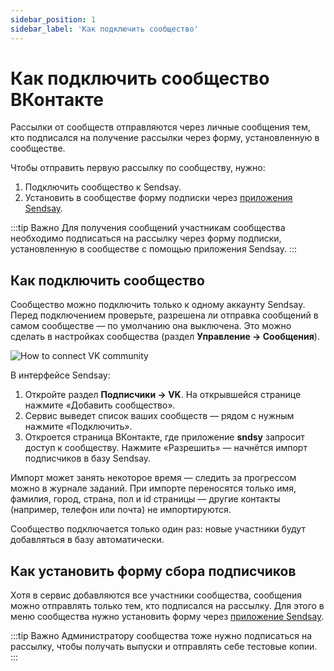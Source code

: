 ```yaml
---
sidebar_position: 1
sidebar_label: 'Как подключить сообщество'
---
```


# Как подключить сообщество ВКонтакте

Рассылки от сообществ отправляются через личные сообщения тем, кто подписался на получение рассылки через форму, установленную в сообществе.

Чтобы отправить первую рассылку по сообществу, нужно:

1. Подключить сообщество к Sendsay.
2. Установить в сообществе форму подписки через [приложения Sendsay](https://vk.com/add_community_app?aid=6987160).

:::tip Важно
Для получения сообщений участникам сообщества необходимо подписаться на рассылку через форму подписки, установленную в сообществе с помощью приложения Sendsay.
:::

## Как подключить сообщество

Сообщество можно подключить только к одному аккаунту Sendsay. Перед подключением проверьте, разрешена ли отправка сообщений в самом сообществе — по умолчанию она выключена. Это можно сделать в настройках сообщества (раздел **Управление → Сообщения**).

![How to connect VK community](/img/other-channels/vk/how-to-connect-vk-community/how-to-connect-vk-community.gif) <br/>

В интерфейсе Sendsay:

1. Откройте раздел **Подписчики → VK**. На открывшейся странице нажмите «Добавить сообщество».
2. Сервис выведет список ваших сообществ — рядом с нужным нажмите «Подключить».
3. Откроется страница ВКонтакте, где приложение **sndsy** запросит доступ к сообществу. Нажмите «Разрешить» — начнётся импорт подписчиков в базу Sendsay.

Импорт может занять некоторое время — следить за прогрессом можно в журнале заданий. При импорте переносятся только имя, фамилия, город, страна, пол и id страницы — другие контакты (например, телефон или почта) не импортируются.

Сообщество подключается только один раз: новые участники будут добавляться в базу автоматически.

## Как установить форму сбора подписчиков

Хотя в сервис добавляются все участники сообщества, сообщения можно отправлять только тем, кто подписался на рассылку. Для этого в меню сообщества нужно установить форму через [приложение Sendsay](https://vk.com/add_community_app?aid=6987160).

:::tip Важно
Администратору сообщества тоже нужно подписаться на рассылку, чтобы получать выпуски и отправлять себе тестовые копии.
:::
